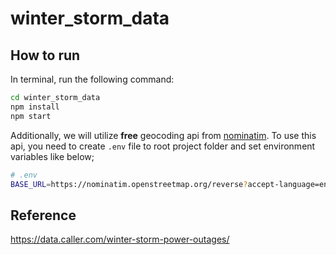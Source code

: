 # winter_storm_data

## How to run

In terminal, run the following command:

```bash
cd winter_storm_data
npm install
npm start
```

Additionally, we will utilize **free** geocoding api from [nominatim](https://nominatim.org/release-docs/latest/api/Overview/).
To use this api, you need to create `.env` file to root project folder and set environment variables like below;

```bash
# .env
BASE_URL=https://nominatim.openstreetmap.org/reverse?accept-language=en&format=jsonv2&zoom=10
```

## Reference

https://data.caller.com/winter-storm-power-outages/
